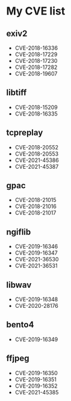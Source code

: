 # My CVE list

## exiv2
- CVE-2018-16336
- CVE-2018-17229
- CVE-2018-17230
- CVE-2018-17282
- CVE-2018-19607

## libtiff
- CVE-2018-15209
- CVE-2018-16335

## tcpreplay
- CVE-2018-20552
- CVE-2018-20553
- CVE-2021-45386
- CVE-2021-45387

## gpac
- CVE-2018-21015
- CVE-2018-21016
- CVE-2018-21017

## ngiflib
- CVE-2019-16346
- CVE-2019-16347
- CVE-2021-36530
- CVE-2021-36531
## libwav
- CVE-2019-16348
- CVE-2020-28176

## bento4
- CVE-2019-16349

## ffjpeg
- CVE-2019-16350
- CVE-2019-16351
- CVE-2019-16352
- CVE-2021-45385